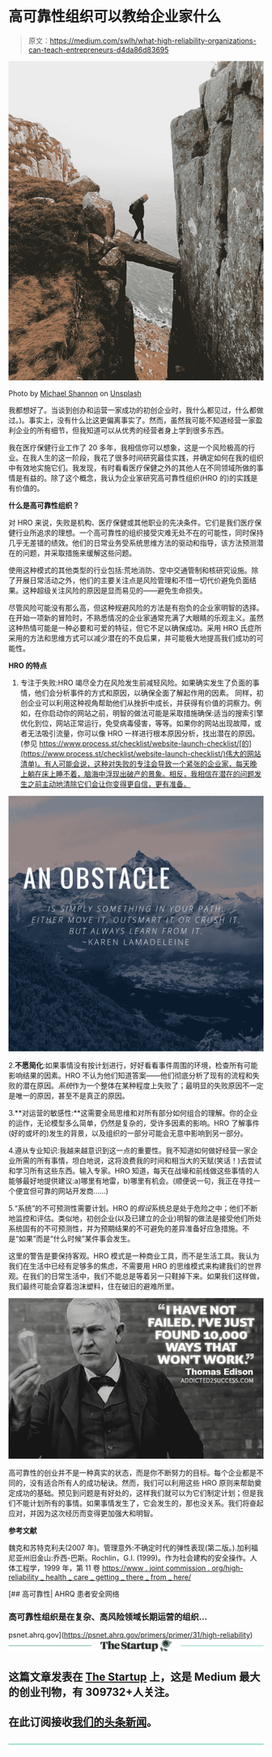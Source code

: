 # 高可靠性组织可以教给企业家什么

> 原文：<https://medium.com/swlh/what-high-reliability-organizations-can-teach-entrepreneurs-d4da86d83695>

![](img/8e6cea3d2731549795f4783e29a1309c.png)

Photo by [Michael Shannon](https://unsplash.com/@mgshannon?utm_source=medium&utm_medium=referral) on [Unsplash](https://unsplash.com?utm_source=medium&utm_medium=referral)

我都想好了。当谈到创办和运营一家成功的初创企业时，我什么都见过，什么都做过。)。事实上，没有什么比这更偏离事实了。然而，虽然我可能不知道经营一家盈利企业的所有细节，但我知道可以从优秀的经营者身上学到很多东西。

我在医疗保健行业工作了 20 多年，我相信你可以想象，这是一个风险极高的行业。在我人生的这一阶段，我花了很多时间研究最佳实践，并确定如何在我的组织中有效地实施它们。我发现，有时看看医疗保健之外的其他人在不同领域所做的事情是有益的。除了这个概念，我认为企业家研究高可靠性组织(HRO 的)的实践是有价值的。

**什么是高可靠性组织？**

对 HRO 来说，失败是机构、医疗保健或其他职业的先决条件。它们是我们医疗保健行业所追求的理想。一个高可靠性的组织接受灾难无处不在的可能性，同时保持几乎无差错的绩效。他们的日常业务受系统思维方法的驱动和指导，该方法预测潜在的问题，并采取措施来缓解这些问题。

使用这种模式的其他类型的行业包括:荒地消防、空中交通管制和核研究设施。除了开展日常活动之外，他们的主要关注点是风险管理和不惜一切代价避免负面结果。这种超级关注风险的原因是显而易见的——避免生命损失。

尽管风险可能没有那么高，但这种规避风险的方法是有抱负的企业家明智的选择。在开始一项新的冒险时，不熟悉情况的企业家通常充满了大眼睛的乐观主义。虽然这种热情可能是一种必要和可爱的特征，但它不足以确保成功。采用 HRO 氏症所采用的方法和思维方式可以减少潜在的不良后果，并可能极大地提高我们成功的可能性。

**HRO 的特点**

1.  专注于失败:HRO 竭尽全力在风险发生前减轻风险。如果确实发生了负面的事情，他们会分析事件的方式和原因，以确保全面了解起作用的因素。
    同样，初创企业可以利用这种视角帮助他们从挫折中成长，并获得有价值的洞察力。例如，在你启动你的网站之前，明智的做法可能是采取措施确保:适当的搜索引擎优化到位，网站正常运行，免受病毒侵害，等等。如果你的网站出现故障，或者无法吸引流量，你可以像 HRO 一样进行根本原因分析，找出潜在的原因。
    (参见 https://www.process.st/checklist/website-launch-checklist/[的](https://www.process.st/checklist/website-launch-checklist/)伟大的网站清单)。有人可能会说，这种对失败的专注会导致一个紧张的企业家，每天晚上躺在床上睡不着，脑海中浮现出破产的景象。相反，我相信在潜在的问题发生之前主动地清除它们会让你变得更自信，更有准备。

![](img/33d3219195026613ed61dddef922cb28.png)

2.**不愿简化**:如果事情没有按计划进行，好好看看事件周围的环境，检查所有可能影响结果的因素。HRO 不认为他们知道答案——他们彻底分析了现有的流程和失败的潜在原因。*系统*作为一个整体在某种程度上失败了；最明显的失败原因不一定是唯一的原因，甚至不是真正的原因。

3.**对运营的敏感性:**这需要全局思维和对所有部分如何组合的理解。你的企业的运作，无论模型多么简单，仍然是复杂的，受许多因素的影响。HRO 了解事件(好的或坏的)发生的背景，以及组织的一部分可能会无意中影响到另一部分。

4.遵从专业知识:我越来越意识到这一点的重要性。我不知道如何做好经营一家企业所需的所有事情，坦白地说，这将浪费我的时间和相当大的天赋(笑话！)去尝试和学习所有这些东西。输入专家。HRO 知道，每天在战壕和前线做这些事情的人能够最好地提供建议:a)哪里有地雷，b)哪里有机会。(顺便说一句，我正在寻找一个便宜但可靠的网站开发商……)

5.“系统”的不可预测性需要计划。HRO 的*假设*系统总是处于危险之中；他们不断地监控和评估。类似地，初创企业(以及已建立的企业)明智的做法是接受他们所处系统固有的不可预测性，并为预期结果的不可避免的差异准备好应急措施。不是“如果”而是“什么时候”某件事会发生。

这里的警告是要保持客观。HRO 模式是一种商业工具，而不是生活工具。我认为我们在生活中已经有足够多的焦虑，不需要用 HRO 的思维模式来构建我们的世界观。在我们的日常生活中，我们不能总是等着另一只鞋掉下来。如果我们这样做，我们最终可能会穿着泡沫塑料，住在破旧的避难所里。

![](img/a49e5dfaa8743c6747ed4c7966b6de2b.png)

高可靠性的创业并不是一种真实的状态，而是你不断努力的目标。每个企业都是不同的，没有适合所有人的成功秘诀。然而，我们可以利用这些 HRO 原则来帮助奠定成功的基础。预见到问题是有好处的，这样我们就可以为它们制定计划；但是我们不能计划所有的事情。如果事情发生了，它会发生的，那也没关系。我们将奋起应对，并因为这次经历而变得更加强大和明智。

**参考文献**

魏克和苏特克利夫(2007 年)。管理意外:不确定时代的弹性表现(第二版。).加利福尼亚州旧金山:乔西-巴斯。Rochlin，G.I. (1999)。作为社会建构的安全操作。人体工程学，1999 年，第 11 卷
[https://www . joint commission . org/high-reliability _ health _ care _ getting _ there _ from _ here/](https://www.jointcommission.org/high-reliability_health_care_getting_there_from_here/)

[](https://psnet.ahrq.gov/primers/primer/31/high-reliability) [## 高可靠性| AHRQ 患者安全网络

### 高可靠性组织是在复杂、高风险领域长期运营的组织…

psnet.ahrq.gov](https://psnet.ahrq.gov/primers/primer/31/high-reliability) [![](img/308a8d84fb9b2fab43d66c117fcc4bb4.png)](https://medium.com/swlh)

## 这篇文章发表在 [The Startup](https://medium.com/swlh) 上，这是 Medium 最大的创业刊物，有 309732+人关注。

## 在此订阅接收[我们的头条新闻](http://growthsupply.com/the-startup-newsletter/)。

[![](img/b0164736ea17a63403e660de5dedf91a.png)](https://medium.com/swlh)